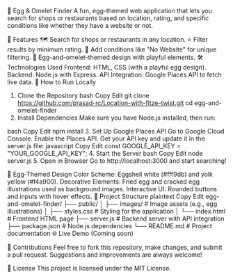 🍳 Egg & Omelet Finder
A fun, egg-themed web application that lets you search for shops or restaurants based on location, rating, and specific conditions like whether they have a website or not.

🌟 Features
🗺️ Search for shops or restaurants in any location.
⭐ Filter results by minimum rating.
🍴 Add conditions like "No Website" for unique filtering.
🥚 Egg-and-omelet-themed design with playful elements.
🛠️ Technologies Used
Frontend: HTML, CSS (with a playful egg design).
Backend: Node.js with Express.
API Integration: Google Places API to fetch live data.
🚀 How to Run Locally
1. Clone the Repository
bash
Copy
Edit
git clone https://github.com/prasad-rc/Location-with-fitze-twist.git
cd egg-and-omelet-finder
2. Install Dependencies
Make sure you have Node.js installed, then run:

bash
Copy
Edit
npm install
3. Set Up Google Places API
Go to Google Cloud Console.
Enable the Places API.
Get your API key and update it in the server.js file:
javascript
Copy
Edit
const GOOGLE_API_KEY = "YOUR_GOOGLE_API_KEY";
4. Start the Server
bash
Copy
Edit
node server.js
5. Open in Browser
Go to http://localhost:3000 and start searching!

🎨 Egg-Themed Design
Color Scheme: Eggshell white (#fff9db) and yolk yellow (#f4a900).
Decorative Elements: Fried egg and cracked egg illustrations used as background images.
Interactive UI: Rounded buttons and inputs with hover effects.
📂 Project Structure
plaintext
Copy
Edit
egg-and-omelet-finder/
├── public/
│   ├── images/          # Image assets (e.g., egg illustrations)
│   ├── styles.css       # Styling for the application
│   └── index.html       # Frontend HTML page
├── server.js            # Backend server with API integration
├── package.json         # Node.js dependencies
└── README.md            # Project documentation
🌐 Live Demo
(Coming soon)

🤝 Contributions
Feel free to fork this repository, make changes, and submit a pull request. Suggestions and improvements are always welcome!

📜 License
This project is licensed under the MIT License.
